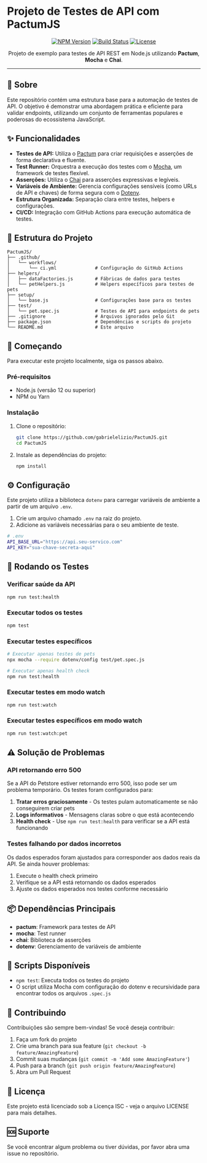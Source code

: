 # Projeto de Testes de API com PactumJS

<!-- Badges -->
<p align="center">
  <a href="https://www.npmjs.com/package/pactum"><img src="https://img.shields.io/npm/v/pactum.svg?style=flat-square" alt="NPM Version"></a>
  <a href="https://github.com/actions/workflows/ci.yml/badge.svg"><img src="https://github.com/actions/workflows/ci.yml/badge.svg" alt="Build Status"></a>
  <a href="https://github.com/blob/main/LICENSE"><img src="https://img.shields.io/github/license/?style=flat-square" alt="License"></a>
</p>

<p align="center">
  Projeto de exemplo para testes de API REST em Node.js utilizando <strong>Pactum</strong>, <strong>Mocha</strong> e <strong>Chai</strong>.
</p>

---

## 📖 Sobre

Este repositório contém uma estrutura base para a automação de testes de API. O objetivo é demonstrar uma abordagem prática e eficiente para validar endpoints, utilizando um conjunto de ferramentas populares e poderosas do ecossistema JavaScript.

## ✨ Funcionalidades

-   **Testes de API:** Utiliza o [Pactum](https://pactumjs.github.io/) para criar requisições e asserções de forma declarativa e fluente.
-   **Test Runner:** Orquestra a execução dos testes com o [Mocha](https://mochajs.org/), um framework de testes flexível.
-   **Asserções:** Utiliza o [Chai](https://www.chaijs.com/) para asserções expressivas e legíveis.
-   **Variáveis de Ambiente:** Gerencia configurações sensíveis (como URLs de API e chaves) de forma segura com o [Dotenv](https://github.com/motdotla/dotenv).
-   **Estrutura Organizada:** Separação clara entre testes, helpers e configurações.
-   **CI/CD:** Integração com GitHub Actions para execução automática de testes.

## 📁 Estrutura do Projeto

```
PactumJS/
├── .github/
│   └── workflows/
│       └── ci.yml              # Configuração do GitHub Actions
├── helpers/
│   ├── dataFactories.js        # Fábricas de dados para testes
│   └── petHelpers.js           # Helpers específicos para testes de pets
├── setup/
│   └── base.js                 # Configurações base para os testes
├── test/
│   └── pet.spec.js             # Testes de API para endpoints de pets
├── .gitignore                  # Arquivos ignorados pelo Git
├── package.json                # Dependências e scripts do projeto
└── README.md                   # Este arquivo
```

## 🚀 Começando

Para executar este projeto localmente, siga os passos abaixo.

### Pré-requisitos

-   Node.js (versão 12 ou superior)
-   NPM ou Yarn

### Instalação

1.  Clone o repositório:
    ```bash
    git clone https://github.com/gabrielelizio/PactumJS.git
    cd PactumJS
    ```

2.  Instale as dependências do projeto:
    ```bash
    npm install
    ```

## ⚙️ Configuração

Este projeto utiliza a biblioteca `dotenv` para carregar variáveis de ambiente a partir de um arquivo `.env`.

1.  Crie um arquivo chamado `.env` na raiz do projeto.
2.  Adicione as variáveis necessárias para o seu ambiente de teste.

```bash
# .env
API_BASE_URL="https://api.seu-servico.com"
API_KEY="sua-chave-secreta-aqui"
```

## 🧪 Rodando os Testes

### Verificar saúde da API
```bash
npm run test:health
```

### Executar todos os testes
```bash
npm test
```

### Executar testes específicos
```bash
# Executar apenas testes de pets
npx mocha --require dotenv/config test/pet.spec.js

# Executar apenas health check
npm run test:health
```

### Executar testes em modo watch
```bash
npm run test:watch
```

### Executar testes específicos em modo watch
```bash
npm run test:watch:pet
```

## ⚠️ Solução de Problemas

### API retornando erro 500
Se a API do Petstore estiver retornando erro 500, isso pode ser um problema temporário. Os testes foram configurados para:

1. **Tratar erros graciosamente** - Os testes pulam automaticamente se não conseguirem criar pets
2. **Logs informativos** - Mensagens claras sobre o que está acontecendo
3. **Health check** - Use `npm run test:health` para verificar se a API está funcionando

### Testes falhando por dados incorretos
Os dados esperados foram ajustados para corresponder aos dados reais da API. Se ainda houver problemas:

1. Execute o health check primeiro
2. Verifique se a API está retornando os dados esperados
3. Ajuste os dados esperados nos testes conforme necessário

## 📦 Dependências Principais

- **pactum**: Framework para testes de API
- **mocha**: Test runner
- **chai**: Biblioteca de asserções
- **dotenv**: Gerenciamento de variáveis de ambiente

## 🔧 Scripts Disponíveis

- `npm test`: Executa todos os testes do projeto
- O script utiliza Mocha com configuração do dotenv e recursividade para encontrar todos os arquivos `.spec.js`

## 🤝 Contribuindo

Contribuições são sempre bem-vindas! Se você deseja contribuir:

1. Faça um fork do projeto
2. Crie uma branch para sua feature (`git checkout -b feature/AmazingFeature`)
3. Commit suas mudanças (`git commit -m 'Add some AmazingFeature'`)
4. Push para a branch (`git push origin feature/AmazingFeature`)
5. Abra um Pull Request

## 📜 Licença

Este projeto está licenciado sob a Licença ISC - veja o arquivo LICENSE para mais detalhes.

## 🆘 Suporte

Se você encontrar algum problema ou tiver dúvidas, por favor abra uma issue no repositório.